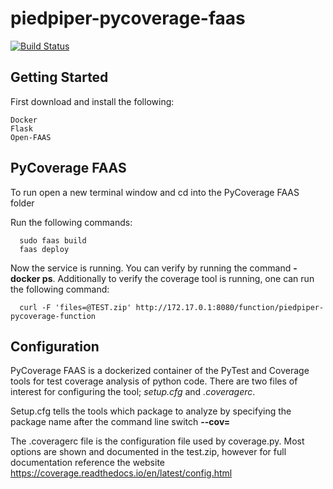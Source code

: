 # piedpiper-pycoverage-faas
[![Build Status](https://travis-ci.com/AFCYBER-DREAM/piedpiper-pycoverage-faas.svg?branch=master)](https://travis-ci.com/AFCYBER-DREAM/piedpiper-pycoverage-faas)

## Getting Started

First download and install the following:
```
Docker
Flask
Open-FAAS
```

## PyCoverage FAAS

To run open a new terminal window and cd into the PyCoverage FAAS folder

Run the following commands:
```
  sudo faas build
  faas deploy
```

Now the service is running. You can verify by running the command **- docker ps**.
Additionally to verify the coverage tool is running, one can run the following command:
```
  curl -F 'files=@TEST.zip' http://172.17.0.1:8080/function/piedpiper-pycoverage-function
```

## Configuration

PyCoverage FAAS is a dockerized container of the PyTest and Coverage tools for test coverage analysis of python code. There are two files of interest for configuring the tool; *setup.cfg* and *.coveragerc*.

Setup.cfg tells the tools which package to analyze by specifying the package name after the command line switch **--cov=**

The .coveragerc file is the configuration file used by coverage.py. Most options are shown and documented in the test.zip, however for full documentation reference the website https://coverage.readthedocs.io/en/latest/config.html

